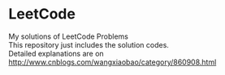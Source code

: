 # LeetCode
My solutions of LeetCode Problems  
This repository just includes the solution codes.  
Detailed explanations are on http://www.cnblogs.com/wangxiaobao/category/860908.html  
